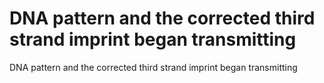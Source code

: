 # DNA pattern and the corrected third strand imprint began transmitting

DNA pattern and the corrected third strand imprint began transmitting